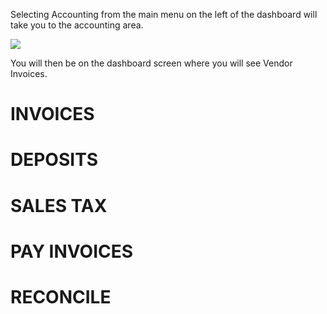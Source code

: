 Selecting Accounting from the main menu on the left of the dashboard will take you to the accounting area.

![](https://cdn.realsgii2.dev/wise-software-docs/image_1.ffa4a510.png)

You will then be on the dashboard screen where you will see Vendor Invoices.

# INVOICES

# DEPOSITS



# SALES TAX





# PAY INVOICES

# RECONCILE
